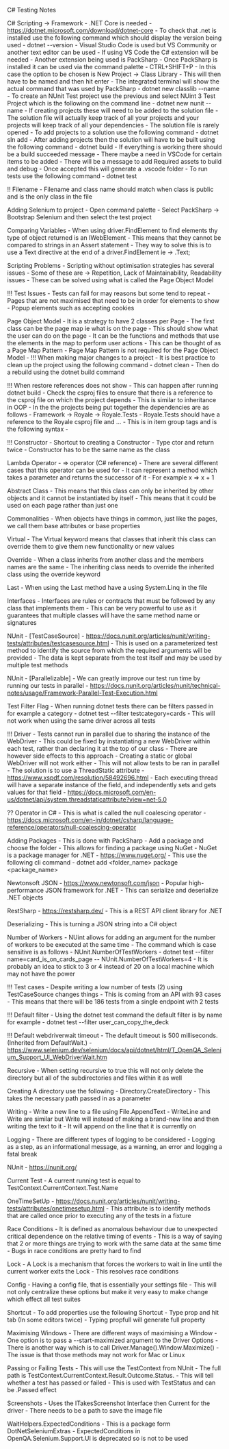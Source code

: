 C# Testing Notes

C# Scripting -> Framework
    - .NET Core is needed
        - https://dotnet.microsoft.com/download/dotnet-core
        - To check that .net is installed use the following command which should display the version being used
            - dotnet --version
    - Visual Studio Code is used but VS Community or another text editor can be used
        - If using VS Code the C# extension will be needed
        - Another extension being used is PackSharp
    - Once PackSharp is installed it can be used via the command palette
        - CTRL+SHIFT+P
    - In this case the option to be chosen is New Project -> Class Library
        - This will then have to be named and then hit enter
    - The integrated terminal will show the actual command that was used by PackSharp
        - dotnet new classlib --name <project name>
    - To create an NUnit Test project use the previous and select NUint 3 Test Project which is the following on the command line
        - dotnet new nunit --name <project name>
    - If creating projects these will need to be added to the solution file
        - The solution file will actually keep track of all your projects and your projects will keep track of all your dependencies
        - The solution file is rarely opened
        - To add projects to a solution use the following command
            - dotnet sln add <projects name>
    - After adding projects then the solution will have to be built using the following command
        - dotnet build
        - If everything is working there should be a build succeeded message
    - There maybe a need in VSCode for certain items to be added
        - There will be a message to add Required assets to build and debug
        - Once accepted this will generate a .vscode folder
    - To run tests use the following command
        - dotnet test

!! Filename
    - Filename and class name should match when class is public and is the only class in the file

Adding Selenium to project
    - Open command palette
    - Select PackSharp -> Bootstrap Selenium and then select the test project

Comparing Variables
    - When using driver.FindElement to find elements thy type of object returned is an IWebElement
    - This means that they cannot be compared to strings in an Assert statement
    - They way to solve this is to use a Text directive at the end of a driver.FindElement  ie -> .Text;

Scripting Problems
    - Scripting without optimisation strategies has several issues
    - Some of these are -> Repetition, Lack of Maintainability, Readability issues
    - These can be solved using what is called the Page Object Model

!!! Test Issues
    - Tests can fail for may reasons but some tend to repeat
    - Pages that are not maximised that need to be in order for elements to show
    - Popup elements such as accepting cookies

Page Object Model
    - It is a strategy to have 2 classes per Page
        - The first class can be the page map ie what is on the page
            - This should show what the user can do on the page
            - It can be the functions and methods that use the elements in the map to perform user actions
            - This can be thought of as a Page Map Pattern
            - Page Map Pattern is not required for the Page Object Model
        - 
!!! When making major changes to a project
    - It is best practice to clean up the project using the following command
        -  dotnet clean
    - Then do a rebuild using the dotnet build command

!!! When restore references does not show
    - This can happen after running dotnet build
    - Check the csproj files to ensure that there is a reference to the csproj file on which the project depends
    - This is similar to inheritance in OOP
    - In the the projects being put together the dependencies are as follows
        - Framework -> Royale -> Royale.Tests
    - Royale.Tests should have a reference  to the Royale csproj file and ...
        - This is in item group tags and is the following syntax
        - <ProjectReference Include="..\Royale\Royale.csproj" />

!!! Constructor
    - Shortcut to creating a Constructor
        - Type ctor and return twice
    - Constructor has to be the same name as the class

Lambda Operator
    - => operator (C# reference)
    - There are several different cases that this operator can be used for
    - It can represent a method which takes a parameter and returns the successor of it
        - For example x => x + 1

Abstract Class
    - This means that this class can only be inherited by other objects and it cannot be instantiated by itself
    - This means that it could be used on each page rather than just one

Commonalities
    - When objects have things in common, just like the pages, we call them base attributes or base properties

Virtual 
    - The Virtual keyword means that classes that inherit this class can override them to give them new functionality or new values

Override
    - When a class inherits from another class and the members names are the same
        - The inheriting class needs to override the inherited class using the override keyword

Last
    - When using the Last method have a using System.Linq in the file

Interfaces
    - Interfaces are rules or contracts that must be followed by any class that implements them
    - This can be very powerful to use as it guarantees that multiple classes will have the same method name or signatures

NUnit - [TestCaseSource]
    - https://docs.nunit.org/articles/nunit/writing-tests/attributes/testcasesource.html
    - This  is used on a parameterized test method to identify the source from which the required arguments will be provided
    - The data is kept separate from the test itself and may be used by multiple test methods

NUnit - [Parallelizable]
    - We can greatly improve our test run time by running our tests in parallel
    - https://docs.nunit.org/articles/nunit/technical-notes/usage/Framework-Parallel-Test-Execution.html

Test Filter Flag
    - When running dotnet tests there can be filters passed in for example a category
        - dotnet test --filter testcategory=cards
    - This will not work when using the same driver across all tests

!!! Driver
    - Tests cannot run in parallel due to sharing the instance of the WebDriver
    - This could be fixed by instantiating a new WebDriver within each test, rather than declaring it at the top of our class
        - There are however side effects to this approach
    - Creating a static or global WebDriver will not work either
        - This will not allow tests to be ran in parallel
    - The solution is to use a ThreadStatic attribute
        - https://www.xspdf.com/resolution/58492696.html
        - Each executing thread will have a separate instance of the field, and independently sets and gets values for that field
        - https://docs.microsoft.com/en-us/dotnet/api/system.threadstaticattribute?view=net-5.0

?? Operator in C#
    - This is what is called the null coalescing operator
    - https://docs.microsoft.com/en-in/dotnet/csharp/language-reference/operators/null-coalescing-operator

Adding Packages
    - This is done with PackSharp
    - Add a package and choose the folder 
    - This allows for finding a package using NuGet
        - NuGet is a package manager for .NET
        - https://www.nuget.org/
    - This use the following cli command
        - dotnet add <folder_name> package <package_name>

Newtonsoft JSON
    - https://www.newtonsoft.com/json
    - Popular high-performance JSON framework for .NET 
    - This can serialize and deserialize .NET objects

RestSharp
    - https://restsharp.dev/
    - This is a REST API client library for .NET

Deserializing
    - This is turning a JSON string into a C# object

Number of Workers
    - NUint allows for adding an argument for the number of workers to be executed at the same time
    - The command which is case sensitive is as follows
        - NUnit.NumberOfTestWorkers
        - dotnet test --filter name=card_is_on_cards_page -- NUnit.NumberOfTestWorkers=4
        - It is probably an idea to stick to 3 or 4 instead of 20 on a local machine which may not have the power

!!! Test cases
    - Despite writing a low number of tests (2) using TestCaseSource changes things
    - This is coming from an API with 93 cases
    - This means that there will be 186 tests from a single endpoint with 2 tests

!!! Default filter
    - Using the dotnet test command the default filter is by name for example
        - dotnet test --filter user_can_copy_the_deck

!!! Default webdriverwait timeout
    - The default timeout is 500 milliseconds. (Inherited from DefaultWait<T>.)
    - https://www.selenium.dev/selenium/docs/api/dotnet/html/T_OpenQA_Selenium_Support_UI_WebDriverWait.htm

Recursive
    - When setting recursive to true this will not only delete the directory but all of the subdirectories and files within it as well

Creating A directory use the following
    - Directory.CreateDirectory
    - This takes the necessary path passed in as a parameter

Writing 
    - Write a new line to a file using File.AppendText
    - WriteLine and Write are similar but Write will instead of making a brand-new line and then writing the text to it
        - It will append on the line that it is currently on

Logging
    - There are different types of logging to be considered
        - Logging as a step, as an informational message, as a warning, an error and logging a fatal break

NUnit
    - https://nunit.org/

Current Test 
    - A current running test is equal to TestContext.CurrentContext.Test.Name

OneTimeSetUp
    - https://docs.nunit.org/articles/nunit/writing-tests/attributes/onetimesetup.html
    - This attribute is to identify methods that are called once prior to executing any of the tests in a fixture

Race Conditions
    - It is defined as anomalous behaviour due to unexpected critical dependence on the relative timing of events
    - This is a way of saying that 2 or more things are trying to work with the same data at the same time
    - Bugs in race conditions are pretty hard to find

Lock
    - A Lock is a mechanism that forces the workers to wait in line until the current worker exits the Lock
    - This resolves race conditions

Config
    - Having a config file, that is essentially your settings file
    - This will not only centralize these options but make it very easy to make change which effect all test suites

Shortcut
    - To add properties use the following Shortcut
    - Type prop and hit tab (In some editors twice)
    - Typing propfull will generate full property

Maximising Windows
    - There are different ways of maximising a Window
    - One option is to pass a --start-maximized argument to the Driver Options
    - There is another way which is to call Driver.Manage().Window.Maximize()
    - The issue is that those methods may not work for Mac or Linux

Passing or Failing Tests
    - This will use the TestContext from NUnit
    - The full path is TestContext.CurrentContext.Result.Outcome.Status.
    - This will tell whether a test has passed or failed
    - This is used with TestStatus and can be .Passed effect

Screenshots
    - Uses the ITakesScreenshot Interface then Current for the driver
    - There needs to be a path to save the image file

WaitHelpers.ExpectedConditions
    - This is a package form DotNetSeleniumExtras
    - ExpectedConditions in OpenQA.Selenium.Support.UI is deprecated so is not to be used
    
